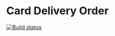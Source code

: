 # Card Delivery Order
[![Build status](https://ci.appveyor.com/api/projects/status/fswngb1ha7wnn8hq/branch/master?svg=true)](https://ci.appveyor.com/project/VEAlekseev/card-delivery-order/branch/master)
